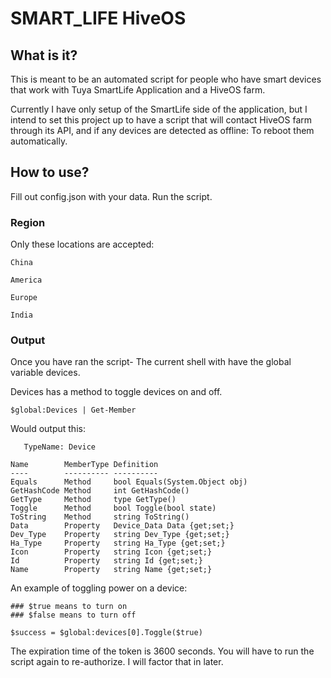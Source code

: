 # SMART_LIFE HiveOS

## What is it?

This is meant to be an automated script for people who have smart devices that work with Tuya SmartLife Application and a HiveOS farm.

Currently I have only setup of the SmartLife side of the application, but I intend to set this project up to have a script that will
contact HiveOS farm through its API, and if any devices are detected as offline: To reboot them automatically.

## How to use?

Fill out config.json with your data. Run the script.

### Region
Only these locations are accepted:

```
China

America

Europe

India
```

### Output

Once you have ran the script- The current shell with have the global variable devices.

Devices has a method to toggle devices on and off.

```pwsh
$global:Devices | Get-Member
```

Would output this:

```
   TypeName: Device

Name        MemberType Definition
----        ---------- ----------
Equals      Method     bool Equals(System.Object obj)
GetHashCode Method     int GetHashCode()
GetType     Method     type GetType()
Toggle      Method     bool Toggle(bool state)
ToString    Method     string ToString()
Data        Property   Device_Data Data {get;set;}
Dev_Type    Property   string Dev_Type {get;set;}
Ha_Type     Property   string Ha_Type {get;set;}
Icon        Property   string Icon {get;set;}
Id          Property   string Id {get;set;}
Name        Property   string Name {get;set;}
```

An example of toggling power on a device:

```pwsh
### $true means to turn on
### $false means to turn off

$success = $global:devices[0].Toggle($true)
```

The expiration time of the token is 3600 seconds. You will have to run the script again to re-authorize. I will factor that in later.
